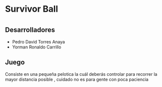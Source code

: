 # Survivor Ball
# 
## Desarrolladores
- Pedro David Torres Anaya
- Yorman Ronaldo Carrillo
## Juego
Consiste en una pequeña pelotica la cuál deberás controlar para recorrer la mayor distancia posible , cuidado no es para gente con poca paciencia 
